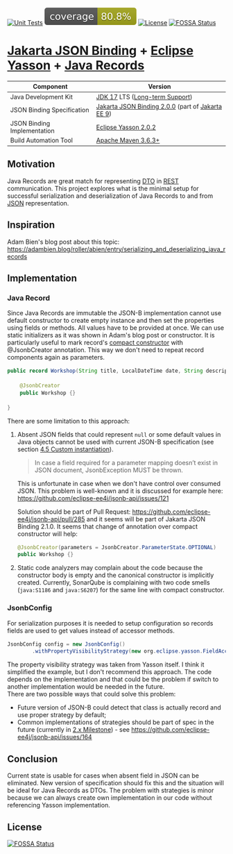 [![Unit Tests](https://github.com/biobob/yasson-records/actions/workflows/unit-tests.yml/badge.svg)](https://github.com/biobob/yasson-records/actions/workflows/unit-tests.yml)
[![Coverage](.github/badges/jacoco.svg)](https://github.com/biobob/yasson-records/actions/workflows/unit-tests.yml)
[![License](https://img.shields.io/badge/license-MIT-green)](./LICENSE)
[![FOSSA Status](https://app.fossa.com/api/projects/git%2Bgithub.com%2Fbiobob%2Fyasson-records.svg?type=shield)](https://app.fossa.com/projects/git%2Bgithub.com%2Fbiobob%2Fyasson-records?ref=badge_shield)

# [Jakarta JSON Binding](https://projects.eclipse.org/projects/ee4j.jsonb) + [Eclipse Yasson](https://projects.eclipse.org/projects/ee4j.jsonb) + [Java Records](https://openjdk.java.net/jeps/395)

| Component                   | Version                                                                                                                                                                            |
|-----------------------------|------------------------------------------------------------------------------------------------------------------------------------------------------------------------------------|
| Java Development Kit        | [JDK 17](https://openjdk.java.net/projects/jdk/17/) LTS ([Long-term Support](https://openjdk.java.net/jeps/322))                                                                   |
| JSON Binding Specification  | [Jakarta JSON Binding 2.0.0](https://jakarta.ee/specifications/jsonb/2.0/jakarta-jsonb-spec-2.0.html) (part of [Jakarta EE 9](https://projects.eclipse.org/releases/jakarta-ee-9)) |
| JSON Binding Implementation | [Eclipse Yasson 2.0.2](https://mvnrepository.com/artifact/org.eclipse/yasson/2.0.2)                                                                                                |
| Build Automation Tool       | [Apache Maven 3.6.3+](https://maven.apache.org/)                                                                                                                                          |

## Motivation
Java Records are great match for representing [DTO](https://en.wikipedia.org/wiki/Data_transfer_object) in [REST](https://en.wikipedia.org/wiki/Representational_state_transfer)
communication. This project explores what is the minimal setup for successful serialization and deserialization of Java Records to and from
[JSON](https://en.wkipedia.org/wiki/JSON) representation.

## Inspiration
Adam Bien's blog post about this topic: https://adambien.blog/roller/abien/entry/serializing_and_deserializing_java_records

## Implementation

### Java Record
Since Java Records are immutable the JSON-B implementation cannot use default constructor to create empty instance and then set the properties using fields or methods. All
values have to be provided at once. We can use static initializers as it was shown in Adam's blog post or constructor. It is particularly useful to mark record's
[compact constructor](https://javaalmanac.io/features/records/#constructors-canonical-custom-and-compact) with @JsonbCreator annotation. This way we don't need to repeat record
components again as parameters.

```java
public record Workshop(String title, LocalDateTime date, String description) {

    @JsonbCreator
    public Workshop {}

}
```

There are some limitation to this approach:
1. Absent JSON fields that could represent `null` or some default values in Java objects cannot be used with current JSON-B specification (see section
   [4.5 Custom instantiation](https://jakarta.ee/specifications/jsonb/2.0/jakarta-jsonb-spec-2.0.html#custom-instantiation)).  
   > In case a field required for a parameter mapping doesn’t exist in JSON document, JsonbException MUST be thrown.  
   
   This is unfortunate in case when we don't have control over consumed JSON. This problem is well-known and it is discussed for example here:
   https://github.com/eclipse-ee4j/jsonb-api/issues/121  
   
   Solution should be part of Pull Request: https://github.com/eclipse-ee4j/jsonb-api/pull/285 and it seems will be part of Jakarta JSON Binding 2.1.0. It seems that change
   of annotation over compact constructor will help:
   ```java
   @JsonbCreator(parameters = JsonbCreator.ParameterState.OPTIONAL)
   public Workshop {}
   ```
   
2. Static code analyzers may complain about the code because the constructor body is empty and the canonical constructor is implicitly created. Currently, SonarQube is
   complaining with two code smells (`java:S1186` and `java:S6207`) for the same line with compact constructor.
   
### JsonbConfig
For serialization purposes it is needed to setup configuration so records fields are used to get values instead of accessor methods.

```java
JsonbConfig config = new JsonbConfig()
        .withPropertyVisibilityStrategy(new org.eclipse.yasson.FieldAccessStrategy());     
```

The property visibility strategy was taken from Yasson itself. I think it simplified the example, but I don't recommend this approach. The code depends on the implementation
and that could be the problem if switch to another implementation would be needed in the future.  
There are two possible ways that could solve this problem:
* Future version of JSON-B could detect that class is actually record and use proper strategy by default;
* Common implementations of strategies should be part of spec in the future (currently in [2.x Milestone](https://github.com/eclipse-ee4j/jsonb-api/milestones)) - see
  https://github.com/eclipse-ee4j/jsonb-api/issues/164

## Conclusion
Current state is usable for cases when absent field in JSON can be eliminated. New version of specification should fix this and the situation will be ideal for Java Records as
DTOs. The problem with strategies is minor because we can always create own implementation in our code without referencing Yasson implementation.


## License
[![FOSSA Status](https://app.fossa.com/api/projects/git%2Bgithub.com%2Fbiobob%2Fyasson-records.svg?type=large)](https://app.fossa.com/projects/git%2Bgithub.com%2Fbiobob%2Fyasson-records?ref=badge_large)